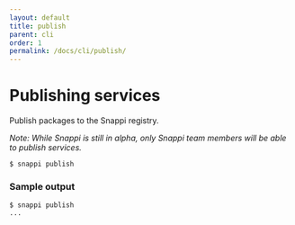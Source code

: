 ```yaml
---
layout: default
title: publish
parent: cli
order: 1
permalink: /docs/cli/publish/
---
```


# Publishing services

Publish packages to the Snappi registry. 

_Note: While Snappi is still in alpha, only Snappi team members will be able to publish services._

```
$ snappi publish
```

### Sample output
```
$ snappi publish
...
```